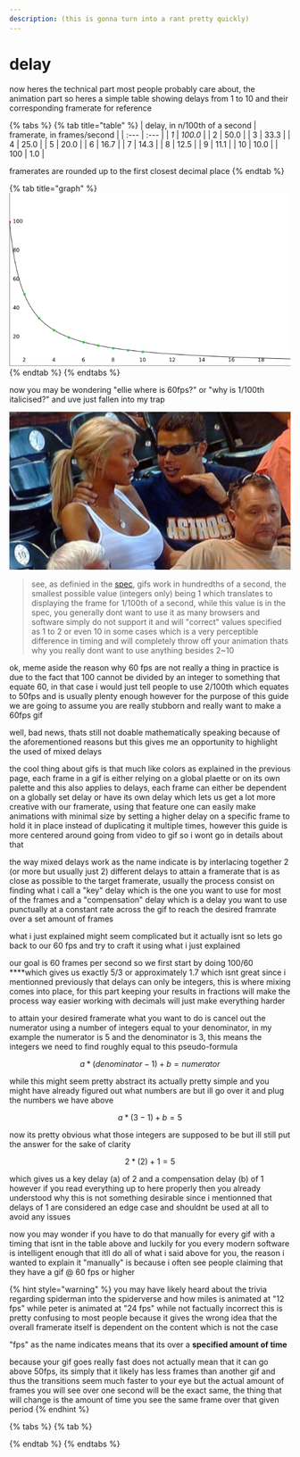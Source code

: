 ```yaml
---
description: (this is gonna turn into a rant pretty quickly)
---
```


# delay

now heres the technical part most people probably care about, the animation part so heres a simple table showing delays from 1 to 10 and their corresponding framerate for reference

{% tabs %}
{% tab title="table" %}
| delay, in n/100th of a second | framerate, in frames/second |
| :--- | :--- |
| _1_ | _100.0_ |
| 2 | 50.0 |
| 3 | 33.3 |
| 4 | 25.0 |
| 5 | 20.0 |
| 6 | 16.7 |
| 7 | 14.3 |
| 8 | 12.5 |
| 9 | 11.1 |
| 10 | 10.0 |
| 100 | 1.0 |

framerates are rounded up to the first closest decimal place
{% endtab %}

{% tab title="graph" %}
![](../.gitbook/assets/save.png)
{% endtab %}
{% endtabs %}

now you may be wondering "ellie where is 60fps?" or "why is 1/100th italicised?" and uve just fallen into my trap

![](../.gitbook/assets/image.png)

> see, as definied in the [spec](https://www.w3.org/Graphics/GIF/spec-gif89a.txt), gifs work in hundredths of a second, the smallest possible value \(integers only\) being 1 which translates to displaying the frame for 1/100th of a second, while this value is in the spec, you generally dont want to use it as many browsers and software simply do not support it and will "correct" values specified as 1 to 2 or even 10 in some cases which is a very perceptible difference in timing and will completely throw off your animation thats why you really dont want to use anything besides 2~10

ok, meme aside the reason why 60 fps are not really a thing in practice is due to the fact that 100 cannot be divided by an integer to something that equate 60, in that case i would just tell people to use 2/100th which equates to 50fps and is usually plenty enough however for the purpose of this guide we are going to assume you are really stubborn and really want to make a 60fps gif

well, bad news, thats still not doable mathematically speaking because of the aforementioned reasons but this gives me an opportunity to highlight the used of mixed delays

the cool thing about gifs is that much like colors as explained in the previous page, each frame in a gif is either relying on a global plaette or on its own palette and this also applies to delays, each frame can either be dependent on a globally set delay or have its own delay which lets us get a lot more creative with our framerate, using that feature one can easily make animations with minimal size by setting a higher delay on a specific frame to hold it in place instead of duplicating it multiple times, however this guide is more centered around going from video to gif so i wont go in details about that

the way mixed delays work as the name indicate is by interlacing together 2 \(or more but usually just 2\) different delays to attain a framerate that is as close as possible to the target framerate, usually the process consist on finding what i call a "key" delay which is the one you want to use for most of the frames and a "compensation" delay which is a delay you want to use punctually at a constant rate across the gif to reach the desired framrate over a set amount of frames

what i just explained might seem complicated but it actually isnt so lets go back to our 60 fps and try to craft it using what i just explained

our goal is 60 frames per second so we first start by doing 100/60 ****which gives us exactly 5/3 or approximately 1.7 which isnt great since i mentionned previously that delays can only be integers, this is where mixing comes into place, for this part keeping your results in fractions will make the process way easier working with decimals will just make everything harder

to attain your desired framerate what you want to do is cancel out the numerator using a number of integers equal to your denominator, in my example the numerator is 5 and the denominator is 3, this means the integers we need to find roughly equal to this pseudo-formula

$$
a*(denominator-1)+b=numerator
$$

while this might seem pretty abstract its actually pretty simple and you might have already figured out what numbers are but ill go over it and plug the  numbers we have above

$$
a*(3-1)+b=5
$$

now its pretty obvious what those integers are supposed to be but ill still put the answer for the sake of clarity

$$
2*(2)+1=5
$$

which gives us a key delay \(a\) of 2 and a compensation delay \(b\) of 1 however if you read everything up to here properly then you already understood why this is not something desirable since i mentionned that delays of 1 are considered an edge case and shouldnt be used at all to avoid any issues

now you may wonder if you have to do that manually for every gif with a timing that isnt in the table above and luckily for you every modern software is intelligent enough that itll do all of what i said above for you, the reason i wanted to explain it "manually" is because i often see people claiming that they have a gif @ 60 fps or higher

{% hint style="warning" %}
you may have likely heard about the trivia regarding spiderman into the spiderverse and how miles is animated at "12 fps" while peter is animated at "24 fps" while not factually incorrect this is pretty confusing to most people because it gives the wrong idea that the overall framerate itself is dependent on the content which is not the case

"fps" as the name indicates means that its over a **specified amount of time** 

because your gif goes really fast does not actually mean that it can go above 50fps, its simply that it likely has less frames than another gif and thus the transitions seem much faster to your eye but the actual amount of frames you will see over one second will be the exact same, the thing that will change is the amount of time you see the same frame over that given period
{% endhint %}

{% tabs %}
{% tab %}

{% endtab %}
{% endtabs %}

